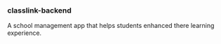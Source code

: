 ### classlink-backend
A school management app that helps students enhanced there learning experience.

